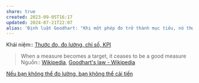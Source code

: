 ```yaml
---
share: true
created: 2023-09-05T16:17
updated: 2024-07-21T22:07
alias: 'Định luật Goodhart: "Khi một phép đo trở thành mục tiêu, nó thường mất đi sự hiệu quả của nó"'
---
```

Khái niệm:: [Thước đo, đo lường, chỉ số, KPI](../../../%CE%9E%20Kh%C3%A1i%20ni%E1%BB%87m/X%C3%A2y%20d%E1%BB%B1ng%20d%E1%BB%B1%20%C3%A1n/Th%C6%B0%E1%BB%9Bc%20%C4%91o,%20%C4%91o%20l%C6%B0%E1%BB%9Dng,%20ch%E1%BB%89%20s%E1%BB%91,%20KPI.md)

> When a measure becomes a target, it ceases to be a good measure
Nguồn:: [Wikipedia](../../../%CE%9E%20Ngu%E1%BB%93n/Wikipedia.md), [Goodhart's law - Wikipedia](https://en.wikipedia.org/wiki/Goodhart's_law)

[Nếu bạn không thể đo lường, bạn không thể cải tiến](./N%E1%BA%BFu%20b%E1%BA%A1n%20kh%C3%B4ng%20th%E1%BB%83%20%C4%91o%20l%C6%B0%E1%BB%9Dng,%20b%E1%BA%A1n%20kh%C3%B4ng%20th%E1%BB%83%20c%E1%BA%A3i%20ti%E1%BA%BFn.md) 